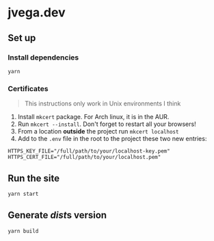 # jvega.dev

## Set up

### Install dependencies

```
yarn
```

### Certificates

> This instructions only work in Unix environments I think

1. Install `mkcert` package. For Arch linux, it is in the AUR.
1. Run `mkcert --install`. Don't forget to restart all your browsers!
1. From a location **outside** the project run `mkcert localhost`
1. Add to the `.env` file in the root to the project these two new entries:

```
HTTPS_KEY_FILE="/full/path/to/your/localhost-key.pem"
HTTPS_CERT_FILE="/full/path/to/your/localhost.pem"
```

## Run the site

```bash
yarn start
```

## Generate *dist*s version

```
yarn build
```
